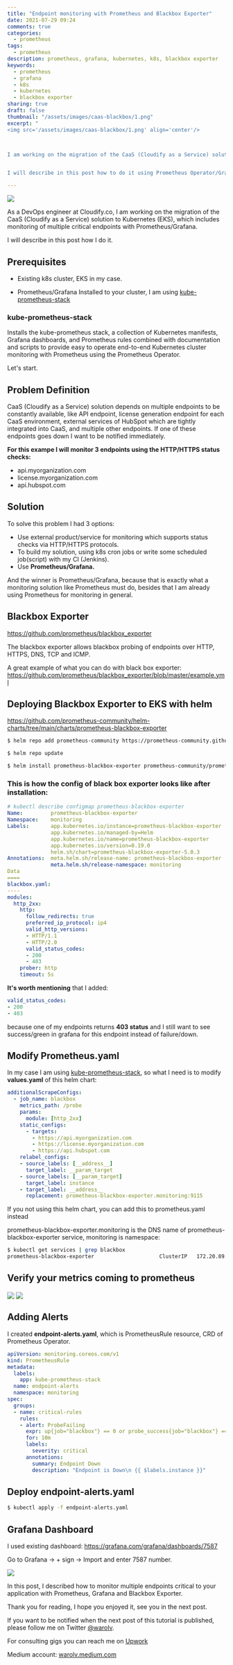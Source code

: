 ```yaml
---
title: "Endpoint monitoring with Prometheus and Blackbox Exporter"
date: 2021-07-29 09:24
comments: true
categories:
  - prometheus
tags:
  - prometheus
description: prometheus, grafana, kubernetes, k8s, blackbox exporter
keywords: 
  - prometheus
  - grafana
  - k8s
  - kubernetes
  - blackbox exporter
sharing: true
draft: false
thumbnail: "/assets/images/caas-blackbox/1.png"
excerpt: "
<img src='/assets/images/caas-blackbox/1.png' align='center'/> 



I am working on the migration of the CaaS (Cloudify as a Service) solution to Kubernetes (EKS), which includes monitoring of multiple critical endpoints with Prometheus/Grafana.


I will describe in this post how to do it using Prometheus Operator/Grafana and BlackBox exporter"

---
```


<img src='/assets/images/caas-blackbox/1.png' align='center'/> 

As a DevOps engineer at Cloudify.co, I am working on the migration of the CaaS (Cloudify as a Service) solution to Kubernetes (EKS), which includes monitoring of multiple critical endpoints with Prometheus/Grafana.

I will describe in this post how I do it.

## Prerequisites

* Existing k8s cluster, EKS in my case.

* Prometheus/Grafana Installed to your cluster, I am using [kube-prometheus-stack](https://github.com/prometheus-community/helm-charts/tree/main/charts/kube-prometheus-stack)


### kube-prometheus-stack

Installs the kube-prometheus stack, a collection of Kubernetes manifests, Grafana dashboards, and Prometheus rules combined with documentation and scripts to provide easy to operate end-to-end Kubernetes cluster monitoring with Prometheus using the Prometheus Operator.

Let's start.

## Problem Definition

CaaS (Cloudify as a Service) solution depends on multiple endpoints to be constantly available, like API endpoint, license generation endpoint for each CaaS environment, external services of HubSpot which are tightly integrated into CaaS, and multiple other endpoints. If one of these endpoints goes down I want to be notified immediately.

**For this exampe I will monitor 3 endpoints using the HTTP/HTTPS status checks:**

* api.myorganization.com
* license.myorganization.com
* api.hubspot.com

## Solution

To solve this problem I had 3 options:

* Use external product/service for monitoring which supports status checks via HTTP/HTTPS protocols.
* To build my solution, using k8s cron jobs or write some scheduled job(script) with my CI (Jenkins).
* Use **Prometheus/Grafana.**

And the winner is Prometheus/Grafana, because that is exactly what a monitoring solution like Prometheus must do, besides that I am already using Prometheus for monitoring in general.

## Blackbox Exporter

https://github.com/prometheus/blackbox_exporter

The blackbox exporter allows blackbox probing of endpoints over HTTP, HTTPS, DNS, TCP and ICMP.

A great example of what you can do with black box exporter: https://github.com/prometheus/blackbox_exporter/blob/master/example.yml

## Deploying Blackbox Exporter to EKS with helm

https://github.com/prometheus-community/helm-charts/tree/main/charts/prometheus-blackbox-exporter

``` bash
$ helm repo add prometheus-community https://prometheus-community.github.io/helm-charts

$ helm repo update

$ helm install prometheus-blackbox-exporter prometheus-community/prometheus-blackbox-exporter
```

### This is how the config of black box exporter looks like after installation:

``` yaml
# kubectl describe configmap prometheus-blackbox-exporter
Name:         prometheus-blackbox-exporter
Namespace:    monitoring
Labels:       app.kubernetes.io/instance=prometheus-blackbox-exporter
              app.kubernetes.io/managed-by=Helm
              app.kubernetes.io/name=prometheus-blackbox-exporter
              app.kubernetes.io/version=0.19.0
              helm.sh/chart=prometheus-blackbox-exporter-5.0.3
Annotations:  meta.helm.sh/release-name: prometheus-blackbox-exporter
              meta.helm.sh/release-namespace: monitoring
Data
====
blackbox.yaml:
----
modules:
  http_2xx:
    http:
      follow_redirects: true
      preferred_ip_protocol: ip4
      valid_http_versions:
      - HTTP/1.1
      - HTTP/2.0
      valid_status_codes:
      - 200
      - 403
    prober: http
    timeout: 5s

```
**It's worth mentioning** that I added:

``` yaml
valid_status_codes:
- 200
- 403
```

because one of my endpoints returns **403 status** and I still want to see success/green in grafana for this endpoint instead of failure/down.

## Modify Prometheus.yaml

In my case I am using [kube-prometheus-stack](https://github.com/prometheus-community/helm-charts/tree/main/charts/kube-prometheus-stack), so what I need is to modify **values.yaml** of this helm chart:


``` yaml
additionalScrapeConfigs:
  - job_name: blackbox
    metrics_path: /probe
    params:
      module: [http_2xx]
    static_configs:
      - targets:
        - https://api.myorganization.com
        - https://license.myorganization.com
        - https://api.hubspot.com
    relabel_configs:
    - source_labels: [__address__]
      target_label: __param_target
    - source_labels: [__param_target]
      target_label: instance
    - target_label: __address__
      replacement: prometheus-blackbox-exporter.monitoring:9115
```

If you not using this helm chart, you can add this to prometheus.yaml instead

prometheus-blackbox-exporter.monitoring is the DNS name of prometheus-blackbox-exporter service, monitoring is namespace:

``` bash
$ kubectl get services | grep blackbox
prometheus-blackbox-exporter                     ClusterIP   172.20.89.193    <none>        9115/TCP                     9h
```

## Verify your metrics coming to prometheus

<img src='/assets/images/caas-blackbox/2.png' align='center'/> 

<img src='/assets/images/caas-blackbox/3.png' align='center'/> 

## Adding Alerts

I created **endpoint-alerts.yaml**, which is PrometheusRule resource, CRD of Prometheus Operator.

``` yaml
apiVersion: monitoring.coreos.com/v1
kind: PrometheusRule
metadata:
  labels:
    app: kube-prometheus-stack
  name: endpoint-alerts
  namespace: monitoring
spec:
  groups:
  - name: critical-rules
    rules:
    - alert: ProbeFailing
      expr: up{job="blackbox"} == 0 or probe_success{job="blackbox"} == 0
      for: 10m
      labels:
        severity: critical
      annotations:
        summary: Endpoint Down
        description: "Endpoint is Down\n {{ $labels.instance }}"
```

## Deploy endpoint-alerts.yaml

``` bash
$ kubectl apply -f endpoint-alerts.yaml
```

## Grafana Dashboard

I used existing dashboard: https://grafana.com/grafana/dashboards/7587

Go to Grafana -> + sign -> Import and enter 7587 number.

<img src='/assets/images/caas-blackbox/4.png' align='center'/> 

In this post, I described how to monitor multiple endpoints critical to your application with Prometheus, Grafana and Blackbox Exporter.

Thank you for reading, I hope you enjoyed it, see you in the next post.

If you want to be notified when the next post of this tutorial is published, please follow me on Twitter [@warolv](https://twitter.com/warolv).

For consulting gigs you can reach me on [Upwork](https://www.upwork.com/freelancers/warolv)

Medium account: [warolv.medium.com](https://warolv.medium.com)
